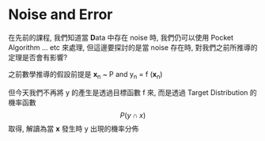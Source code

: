 # Noise and Error

在先前的課程, 我們知道當 **D**ata 中存在 noise 時, 我們仍可以使用 Pocket Algorithm ... etc 來處理, 但這邊要探討的是當 noise 存在時, 對我們之前所推導的定理是否會有影響?

之前數學推導的假設前提是 **x**<sub>n</sub> ~ P and y<sub>n</sub> = f (**x**<sub>n</sub>)

但今天我們不再將 y 的產生是透過目標函數 f 來, 而是透過 Target Distribution 的機率函數 $$P(y \cap x)$$ 取得, 解讀為當 **x** 發生時 y 出現的機率分佈